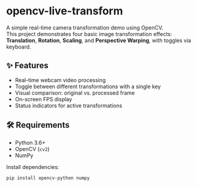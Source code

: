 # opencv-live-transform

A simple real-time camera transformation demo using OpenCV.  
This project demonstrates four basic image transformation effects: **Translation**, **Rotation**, **Scaling**, and **Perspective Warping**, with toggles via keyboard.

## ✨ Features

- Real-time webcam video processing
- Toggle between different transformations with a single key
- Visual comparison: original vs. processed frame
- On-screen FPS display
- Status indicators for active transformations


## 🛠️ Requirements

- Python 3.6+
- OpenCV (`cv2`)
- NumPy

Install dependencies:

```bash
pip install opencv-python numpy
